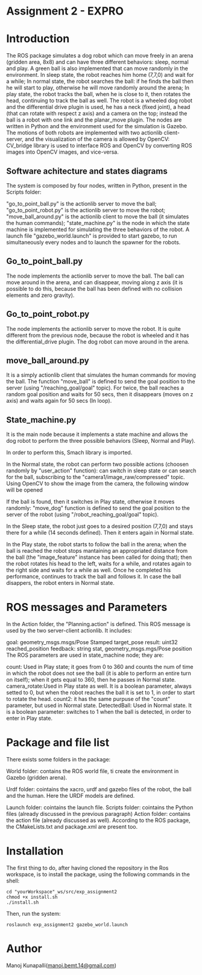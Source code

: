 # Assignment 2 - EXPRO
# Introduction
The ROS package simulates a dog robot which can move freely in an arena (gridden area, 8x8) and can have three different behaviors: sleep, normal and play. A green ball is also implemented that can move randomly in the environment. In sleep state, the robot reaches him home (7,7,0) and wait for a while; In normal state, the robot searches the ball: if he finds the ball then he will start to play, otherwise he will move randomly around the arena; In play state, the robot tracks the ball, when he is close to it, then rotates the head, continuing to track the ball as well. The robot is a wheeled dog robot and the differential drive plugin is used, he has a neck (fixed joint), a head (that can rotate with respect z axis) and a camera on the top; instead the ball is a robot with one link and the planar_move plugin. The nodes are written in Python and the environment used for the simulation is Gazebo. The motions of both robots are implemented with two actionlib client-server, and the visualization of the camera is allowed by OpenCV: CV_bridge library is used to interface ROS and OpenCV by converting ROS images into OpenCV images, and vice-versa.

## Software achitecture and states diagrams
The system is composed by four nodes, written in Python, present in the Scripts folder:

"go_to_point_ball.py" is the actionlib server to move the ball;
"go_to_point_robot.py" is the actionlib server to move the robot;
"move_ball_around.py" is the actionlib client to move the ball (it simulates the human commands);
"state_machine.py" is the node in which the state machine is implemented for simulating the three behaviors of the robot.
A launch file "gazebo_world.launch" is provided to start gazebo, to run simultaneously every nodes and to launch the spawner for the robots.

## Go_to_point_ball.py
The node implements the actionlib server to move the ball. The ball can move around in the arena, and can disappear, moving along z axis (it is possible to do this, because the ball has been defined with no collision elements and zero gravity).

## Go_to_point_robot.py
The node implements the actionlib server to move the robot. It is quite different from the previous node, because the robot is wheeled and it has the differential_drive plugin. The dog robot can move around in the arena.

## move_ball_around.py
It is a simply actionlib client that simulates the human commands for moving the ball. The function "move_ball" is defined to send the goal position to the server (using "/reaching_goal/goal" topic). For twice, the ball reaches a random goal position and waits for 50 secs, then it disappears (moves on z axis) and waits again for 50 secs (In loop).

## State_machine.py
It is the main node because it implements a state machine and allows the dog robot to perform the three possible behaviors (Sleep, Normal and Play).

In order to perform this, Smach library is imported.

In the Normal state, the robot can perform two possible actions (choosen randomly by "user_action" function): can switch in sleep state or can search for the ball, subscribing to the "camera1/image_raw/compressed" topic. Using OpenCV to show the image from the camera, the following window will be opened


If the ball is found, then it switches in Play state, otherwise it moves randomly: "move_dog" function is defined to send the goal position to the server of the robot (using "/robot_reaching_goal/goal" topic).

In the Sleep state, the robot just goes to a desired position (7,7,0) and stays there for a while (14 seconds defined). Then it enters again in Normal state.

In the Play state, the robot starts to follow the ball in the arena; when the ball is reached the robot stops mantaining an appropriated distance from the ball (the "image_feature" instance has been called for doing that); then the robot rotates his head to the left, waits for a while, and rotates again to the right side and waits for a while as well. Once he completed his performance, continues to track the ball and follows it. In case the ball disappers, the robot enters in Normal state.

# ROS messages and Parameters
In the Action folder, the "Planning.action" is defined. This ROS message is used by the two server-client actionlib. It includes:

goal: geometry_msgs.msgs/Pose Stamped target_pose
result: uint32 reached_position
feedback: string stat, geometry_msgs.mgs/Pose position
The ROS parameters are used in state_machine node; they are:

count: Used in Play state; it goes from 0 to 360 and counts the num of time in which the robot does not see the ball (it is able to perform an entire turn on itself); when it gets equal to 360, then he passes in Normal state.
camera_rotate:Used in Play state as well. It is a boolean parameter, always setted to 0, but when the robot reaches the ball it is set to 1, in order to start to rotate the head.
count2: it has the same purpuse of the "count" parameter, but used in Normal state.
DetectedBall: Used in Normal state. It is a boolean parameter: switches to 1 when the ball is detected, in order to enter in Play state.
# Package and file list
There exists some folders in the package:

World folder: contains the ROS world file, ti create the environment in Gazebo (gridden arena).



Urdf folder: cointains the xacro, urdf and gazebo files of the robot, the ball and the human. Here the URDF models are defined.




Launch folder: cointains the launch file.
Scripts folder: cointains the Python files (already discussed in the previous paragraph)
Action folder: contains the action file (already discussed as well).
According to the ROS package, the CMakeLists.txt and package.xml are present too.

# Installation
The first thing to do, after having cloned the repository in the Ros workspace, is to install the package, using the following commands in the shell:

```
cd "yourWorkspace"_ws/src/exp_assignment2
chmod +x install.sh 
./install.sh 

```
Then, run the system:

```
roslaunch exp_assignment2 gazebo_world.launch

```
# Author
Manoj Kunapalli(manoj.bemt.14@gmail.com)
